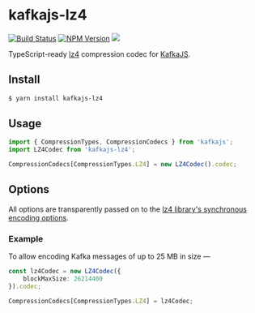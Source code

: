 # kafkajs-lz4

[![Build Status](https://img.shields.io/travis/indix/kafkajs-lz4/master.svg?style=flat-square)](https://travis-ci.org/indix/kafkajs-lz4) [![NPM Version](https://img.shields.io/npm/v/kafkajs-lz4.svg/?style=flat-square)](https://www.npmjs.com/package/kafkajs-lz4) ![](https://img.shields.io/badge/typescript-3.1-blue.svg?style=flat-square)

TypeScript-ready [lz4](https://www.npmjs.com/package/lz4) compression codec for [KafkaJS](https://www.npmjs.com/package/kafkajs).

## Install

```bash
$ yarn install kafkajs-lz4
```

## Usage

```typescript
import { CompressionTypes, CompressionCodecs } from 'kafkajs';
import LZ4Codec from 'kafkajs-lz4';

CompressionCodecs[CompressionTypes.LZ4] = new LZ4Codec().codec;
```

## Options

All options are transparently passed on to the [lz4 library's synchronous encoding options](https://www.npmjs.com/package/lz4#synchronous-encoding).

### Example

To allow encoding Kafka messages of up to 25 MB in size —

```typescript
const lz4Codec = new LZ4Codec({
    blockMaxSize: 26214400
}).codec;

CompressionCodecs[CompressionTypes.LZ4] = lz4Codec;
```
